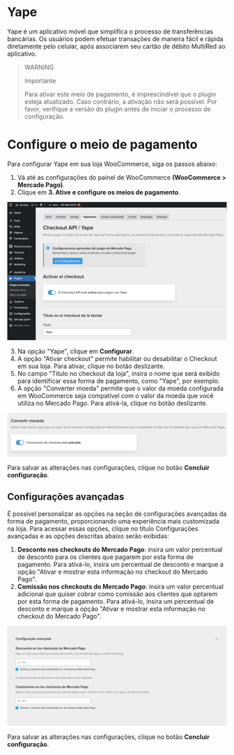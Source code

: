 # Yape

Yape é um aplicativo móvel que simplifica o processo de transferências bancárias. Os usuários podem efetuar transações de maneira fácil e rápida diretamente pelo celular, após associarem seu cartão de débito MultiRed ao aplicativo.

> WARNING
>
> Importante
>
> Para ativar este meio de pagamento, é imprescindível que o plugin esteja atualizado. Caso contrário, a ativação não será possível. Por favor, verifique a versão do plugin antes de iniciar o processo de configuração.

# Configure o meio de pagamento

Para configurar Yape em sua loja WooCommerce, siga os passos abaixo:
1. Vá até as configurações do painel de WooCommerce **(WooCommerce > Mercado Pago)**.
2. Clique em **3. Ative e configure os meios de pagamento**.

![Activar](/images/woocomerce/api-active-yape-es.png)

3. Na opção "Yape", clique em **Configurar**.
4. A opção "Ativar checkout" permite habilitar ou desabilitar o Checkout em sua loja. Para ativar, clique no botão deslizante.
5. No campo "Título no checkout da loja", insira o nome que será exibido para identificar essa forma de pagamento, como "Yape", por exemplo.
6. A opção "Converter moeda" permite que o valor da moeda configurada em WooCommerce seja compatível com o valor da moeda que você utiliza no Mercado Pago. Para ativá-la, clique no botão deslizante.

![Convertir moneda](/images/woocomerce/api-active-convert-es.png)

Para salvar as alterações nas configurações, clique no botão **Concluir configuração**.

## Configurações avançadas

É possível personalizar as opções na seção de configurações avançadas da forma de pagamento, proporcionando uma experiência mais customizada na loja. Para acessar essas opções, clique no título Configurações avançadas e as opções descritas abaixo serão exibidas:
 1. **Desconto nos checkouts do Mercado Pago**: insira um valor percentual de desconto para os clientes que pagarem por esta forma de pagamento. Para ativá-lo, insira um percentual de desconto e marque a opção "Ativar e mostrar esta informação no checkout do Mercado Pago".
 2. **Comissão nos checkouts do Mercado Pago**: insira um valor percentual adicional que quiser cobrar como comissão aos clientes que optarem por esta forma de pagamento. Para ativá-lo, insira um percentual de desconto e marque a opção "Ativar e mostrar esta informação no checkout do Mercado Pago".

![Configuración avanzada](/images/woocomerce/api-advanced-settings-yape-es.png)

Para salvar as alterações nas configurações, clique no botão **Concluir configuração**.